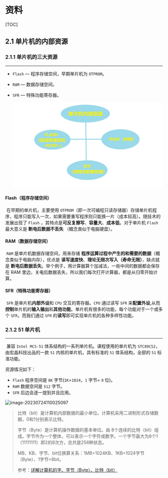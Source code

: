 # 资料


[TOC]

## 2.1 单片机的内部资源

### 2.1.1 单片机的三大资源

---

- `Flash` — 程序存储空间，早期单片机为 `OTPROM`。

- `RAM` — 数据存储空间。

- `SFR` — 特殊功能寄存器。

  ![image-20230718221451008](https://raw.githubusercontent.com/zjh-jixiaolin/map_strong/main/202307182217222.png)

#### Flash（程序存储空间）

​	在早期的单片机，主要使用 `OTPROM`（即一次可编程只读存储器）存储单片机程序，程序只能写入一次，如果需要重写程序则只能换一片（成本较高）。随技术的发展出现了 `Flash` ，其特点是**可反复擦写**、**容量大**、**成本低**。对于单片机 `Flash` 最大意义是 **断电后数据不丢失** （概念类似于电脑硬盘）。

#### RAM（数据存储空间）

​	`RAM` 是单片机数据存储空间，用来存储 **程序运算过程中产生的和需要的数据**（概念类似于电脑内存），优点是 **读写速度快**、**理论无限次写入（寿命无限）**，缺点就是 **断电后数据丢失**。举个例子，用计算器算个加减法，一些中间的数据都会保存在 RAM 里边，关电后数据丢失，所以我们每次打开计算器，都是从归零开始计算。

#### SFR（特殊功能寄存器）

​	`SFR` 是单片机**内部外设**和 `CPU` 交互的寄存器。`CPU` 通过读写 `SFR` 来**配置外设**,从而**控制**单片机的**输入输出**和**其他功能**。单片机有很多的功能，每个功能对于一个或多个 `SFR`，而我们通过 `SFR` 的**读写**即可实现单片机的各种多样性功能。



### 2.1.2 51 单片机

---

​	兼容 `Intel MCS-51` 体系结构的一系列单片机。课程使用的单片机为 `STC89C52`，由宏晶科技出品的一款 `51` 内核的单片机，具有标准的 `51` 体系结构，全部的 `51` 标准功能。

资源情况如下：

- `Flash` 程序空间是 `8K` 字节(`1K`=`1024`，`1` 字节= `8` 位)。
- `RAM` 数据空间是 `512` 字节。
- `SFR` 后边会逐一提到并且应用。

![image-20230724110025097](C:\Users\zjh\AppData\Roaming\Typora\typora-user-images\image-20230724110025097.png)

>比特（bit）是计算机内部数据的最小单位。计算机采用二进制形式存储数据，0和1分别表示比特。
>
>字节（Byte）是计算机操作数据的基本单位。由 8个连续的比特（bit）组成。字节作为一个整体，可以表示一个字符或数字。一个字节最大为8个1（11111111）即2的8次方，总共是256种状态。                
>
>MB、KB、字节、bit位换算关系：1MB=1024KB、1KB=1024字节（Byte）、1字节=8bit。                                                               
>
>参考：[详解计算机的字、字节（Byte）、比特（bit）](https://zhuanlan.zhihu.com/p/422907374)

